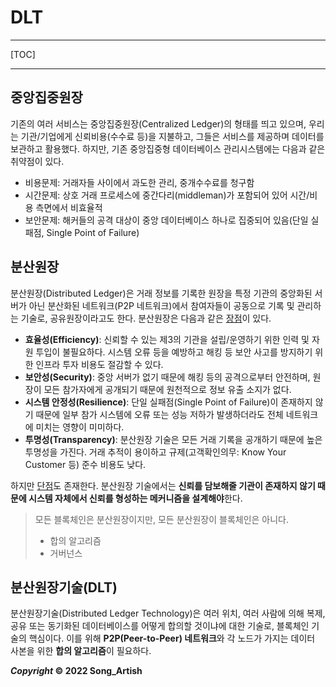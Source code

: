 # DLT

---

[TOC]

---



## 중앙집중원장

기존의 여러 서비스는 중앙집중원장(Centralized Ledger)의 형태를 띄고 있으며, 우리는 기관/기업에게 신뢰비용(수수료 등)을 지불하고, 그들은 서비스를 제공하며 데이터를 보관하고 활용했다. 하지만, 기존 중앙집중형 데이터베이스 관리시스템에는 다음과 같은 취약점이 있다.

- 비용문제: 거래자들 사이에서 과도한 관리, 중개수수료를 청구함
- 시간문제: 상호 거래 프로세스에 중간다리(middleman)가 포함되어 있어 시간/비용 측면에서 비효율적
- 보안문제: 해커들의 공격 대상이 중앙 데이터베이스 하나로 집중되어 있음(단일 실패점, Single Point of Failure)



## 분산원장

분산원장(Distributed Ledger)은 거래 정보를 기록한 원장을 특정 기관의 중앙화된 서버가 아닌 분산화된 네트워크(P2P 네트워크)에서 참여자들이 공동으로 기록 및 관리하는 기술로, 공유원장이라고도 한다. 분산원장은 다음과 같은 <u>장점</u>이 있다.

- **효율성(Efficiency)**: 신뢰할 수 있는 제3의 기관을 설립/운영하기 위한 인력 및 자원 투입이 불필요하다. 시스템 오류 등을 예방하고 해킹 등 보안 사고를 방지하기 위한 인프라 투자 비용도 절감할 수 있다.
- **보안성(Security)**: 중앙 서버가 없기 때문에 해킹 등의 공격으로부터 안전하며, 원장이 모든 참가자에게 공개되기 때문에 원천적으로 정보 유출 소지가 없다.
- **시스템 안정성(Resilience)**: 단일 실패점(Single Point of Failure)이 존재하지 않기 때문에 일부 참가 시스템에 오류 또는 성능 저하가 발생하더라도 전체 네트워크에 미치는 영향이 미미하다.
- **투명성(Transparency)**: 분산원장 기술은 모든 거래 기록을 공개하기 때문에 높은 투명성을 가진다. 거래 추적이 용이하고 규제(고객확인의무: Know Your Customer 등) 준수 비용도 낮다.

하지만 <u>단점</u>도 존재한다. 분산원장 기술에서는 **신뢰를 담보해줄 기관이 존재하지 않기 때문에 시스템 자체에서 신뢰를 형성하는 메커니즘을 설계해야**한다.

> 모든 블록체인은 분산원장이지만, 모든 분산원장이 블록체인은 아니다.
>
> - 합의 알고리즘
> - 거버넌스



## 분산원장기술(DLT)

분산원장기술(Distributed Ledger Technology)은 여러 위치, 여러 사람에 의해 복제, 공유 또는 동기화된 데이터베이스를 어떻게 합의할 것이냐에 대한 기술로, 블록체인 기술의 핵심이다. 이를 위해 **P2P(Peer-to-Peer) 네트워크**와 각 노드가 가지는 데이터 사본을 위한 **합의 알고리즘**이 필요하다.



***Copyright* © 2022 Song_Artish**